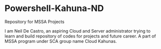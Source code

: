# Powershell-Kahuna-ND
Repository for MSSA Projects

I am Neil De Castro, an aspiring Cloud and Server administrator trying to learn and build repository of codes for projects and future career.
A part of MSSA program under SCA group name Cloud Kahunas.
